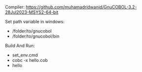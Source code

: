 Compiler: 
https://github.com/muhamadridwanid/GnuCOBOL-3.2-28Jul2023-MSYS2-64-bit

Set path variable in windows:
- /folder/to/gnucobol
- /folder/to/gnucobol/bin

Build And Run: 
- set_env.cmd
- cobc -x hello.cob
- hello
